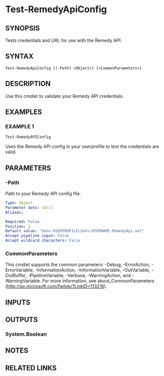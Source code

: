# Test-RemedyApiConfig

## SYNOPSIS
Tests credentials and URL for use with the Remedy API.

## SYNTAX

```
Test-RemedyApiConfig [[-Path] <Object>] [<CommonParameters>]
```

## DESCRIPTION
Use this cmdlet to validate your Remedy API credentials.

## EXAMPLES

### EXAMPLE 1
```
Test-RemedyAPIConfig
```

Uses the Remedy API config in your userprofile to test the credentials are valid.

## PARAMETERS

### -Path
Path to your Remedy API config file.

```yaml
Type: Object
Parameter Sets: (All)
Aliases:

Required: False
Position: 1
Default value: "$env:USERPROFILE\$env:USERNAME-RemedyApi.xml"
Accept pipeline input: False
Accept wildcard characters: False
```

### CommonParameters
This cmdlet supports the common parameters: -Debug, -ErrorAction, -ErrorVariable, -InformationAction, -InformationVariable, -OutVariable, -OutBuffer, -PipelineVariable, -Verbose, -WarningAction, and -WarningVariable.
For more information, see about_CommonParameters (http://go.microsoft.com/fwlink/?LinkID=113216).

## INPUTS

## OUTPUTS

### System.Boolean
## NOTES

## RELATED LINKS
